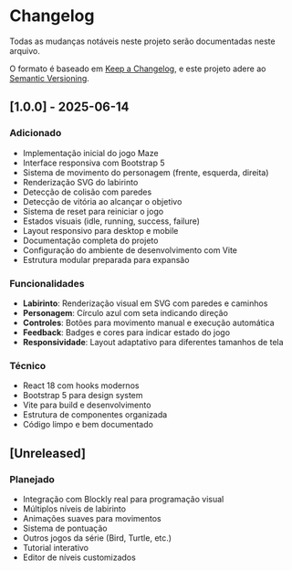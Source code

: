 # Changelog

Todas as mudanças notáveis neste projeto serão documentadas neste arquivo.

O formato é baseado em [Keep a Changelog](https://keepachangelog.com/en/1.0.0/),
e este projeto adere ao [Semantic Versioning](https://semver.org/spec/v2.0.0.html).

## [1.0.0] - 2025-06-14

### Adicionado
- Implementação inicial do jogo Maze
- Interface responsiva com Bootstrap 5
- Sistema de movimento do personagem (frente, esquerda, direita)
- Renderização SVG do labirinto
- Detecção de colisão com paredes
- Detecção de vitória ao alcançar o objetivo
- Sistema de reset para reiniciar o jogo
- Estados visuais (idle, running, success, failure)
- Layout responsivo para desktop e mobile
- Documentação completa do projeto
- Configuração do ambiente de desenvolvimento com Vite
- Estrutura modular preparada para expansão

### Funcionalidades
- **Labirinto**: Renderização visual em SVG com paredes e caminhos
- **Personagem**: Círculo azul com seta indicando direção
- **Controles**: Botões para movimento manual e execução automática
- **Feedback**: Badges e cores para indicar estado do jogo
- **Responsividade**: Layout adaptativo para diferentes tamanhos de tela

### Técnico
- React 18 com hooks modernos
- Bootstrap 5 para design system
- Vite para build e desenvolvimento
- Estrutura de componentes organizada
- Código limpo e bem documentado

## [Unreleased]

### Planejado
- Integração com Blockly real para programação visual
- Múltiplos níveis de labirinto
- Animações suaves para movimentos
- Sistema de pontuação
- Outros jogos da série (Bird, Turtle, etc.)
- Tutorial interativo
- Editor de níveis customizados

